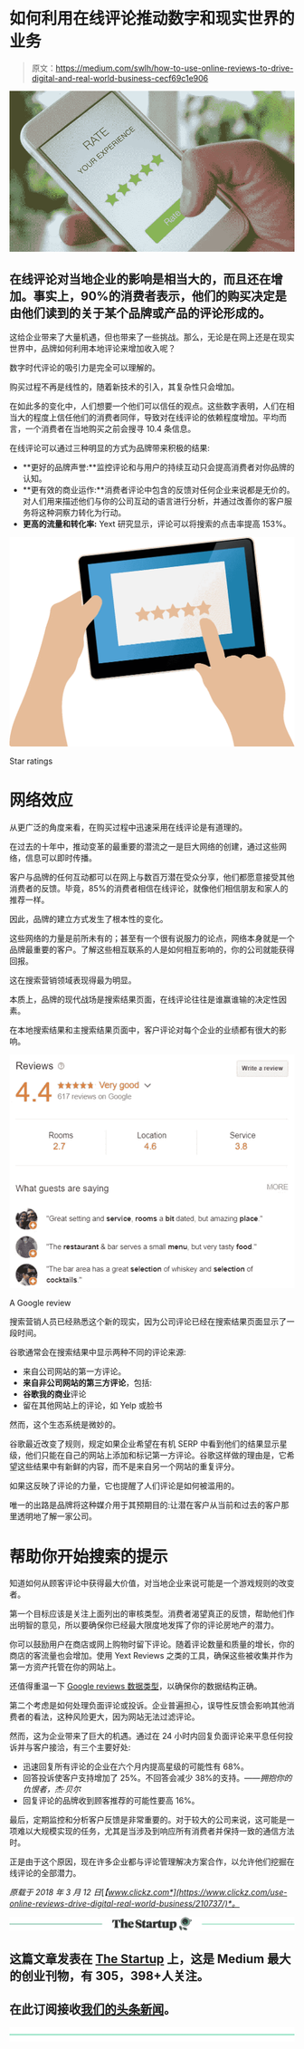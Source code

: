 # 如何利用在线评论推动数字和现实世界的业务

> 原文：<https://medium.com/swlh/how-to-use-online-reviews-to-drive-digital-and-real-world-business-cecf69c1e906>

![](img/388d72171cacfaeb0aeb3868dd818eda.png)

## 在线评论对当地企业的影响是相当大的，而且还在增加。事实上，90%的消费者表示，他们的购买决定是由他们读到的关于某个品牌或产品的评论形成的。

这给企业带来了大量机遇，但也带来了一些挑战。那么，无论是在网上还是在现实世界中，品牌如何利用本地评论来增加收入呢？

数字时代评论的吸引力是完全可以理解的。

购买过程不再是线性的，随着新技术的引入，其复杂性只会增加。

在如此多的变化中，人们想要一个他们可以信任的观点。这些数字表明，人们在相当大的程度上信任他们的消费者同伴，导致对在线评论的依赖程度增加。平均而言，一个消费者在当地购买之前会搜寻 10.4 条信息。

在线评论可以通过三种明显的方式为品牌带来积极的结果:

*   **更好的品牌声誉:**监控评论和与用户的持续互动只会提高消费者对你品牌的认知。
*   **更有效的商业运作:**消费者评论中包含的反馈对任何企业来说都是无价的。对人们用来描述他们与你的公司互动的语言进行分析，并通过改善你的客户服务将这种洞察力转化为行动。
*   **更高的流量和转化率:** Yext 研究显示，评论可以将搜索的点击率提高 153%。

![](img/804ab0180ac97125e5f40ac08f57fbf9.png)

Star ratings

# 网络效应

从更广泛的角度来看，在购买过程中迅速采用在线评论是有道理的。

在过去的十年中，推动变革的最重要的潜流之一是巨大网络的创建，通过这些网络，信息可以即时传播。

客户与品牌的任何互动都可以在网上与数百万潜在受众分享，他们都愿意接受其他消费者的反馈。毕竟，85%的消费者相信在线评论，就像他们相信朋友和家人的推荐一样。

因此，品牌的建立方式发生了根本性的变化。

这些网络的力量是前所未有的；甚至有一个很有说服力的论点，网络本身就是一个品牌最重要的客户。了解这些相互联系的人是如何相互影响的，你的公司就能获得回报。

这在搜索营销领域表现得最为明显。

本质上，品牌的现代战场是搜索结果页面，在线评论往往是谁赢谁输的决定性因素。

在本地搜索结果和主搜索结果页面中，客户评论对每个企业的业绩都有很大的影响。

![](img/5b172a2f4658998b1a899f9231ecfee9.png)

A Google review

搜索营销人员已经熟悉这个新的现实，因为公司评论已经在搜索结果页面显示了一段时间。

谷歌通常会在搜索结果中显示两种不同的评论来源:

*   来自公司网站的第一方评论。
*   **来自非公司网站的第三方评论**，包括:
*   **谷歌我的商业**评论
*   留在其他网站上的评论，如 Yelp 或脸书

然而，这个生态系统是微妙的。

谷歌最近改变了规则，规定如果企业希望在有机 SERP 中看到他们的结果显示星级，他们只能在自己的网站上添加和标记第一方评论。谷歌这样做的理由是，它希望这些结果中有新鲜的内容，而不是来自另一个网站的重复评分。

如果这反映了评论的力量，它也提醒了人们评论是如何被滥用的。

唯一的出路是品牌将这种媒介用于其预期目的:让潜在客户从当前和过去的客户那里透明地了解一家公司。

# 帮助你开始搜索的提示

知道如何从顾客评论中获得最大价值，对当地企业来说可能是一个游戏规则的改变者。

第一个目标应该是关注上面列出的审核类型。消费者渴望真正的反馈，帮助他们作出明智的意见，所以要确保你已经最大限度地发挥了你的评论房地产的潜力。

你可以鼓励用户在商店或网上购物时留下评论。随着评论数量和质量的增长，你的商店的客流量也会增加。使用 Yext Reviews 之类的工具，确保这些被收集并作为第一方资产托管在你的网站上。

还值得重温一下 [Google reviews 数据类型](https://developers.google.com/search/docs/data-types/review)，以确保你的数据结构正确。

第二个考虑是如何处理负面评论或投诉。企业普遍担心，误导性反馈会影响其他消费者的看法，这种风险更大，因为网站无法过滤评论。

然而，这为企业带来了巨大的机遇。通过在 24 小时内回复负面评论来平息任何投诉并与客户接洽，有三个主要好处:

*   迅速回复所有评论的企业在六个月内提高星级的可能性有 68%。
*   回答投诉使客户支持增加了 25%。不回答会减少 38%的支持。——*拥抱你的仇恨者，杰·贝尔*
*   回复评论的品牌收到顾客推荐的可能性要高 16%。

最后，定期监控和分析客户反馈是非常重要的。对于较大的公司来说，这可能是一项难以大规模实现的任务，尤其是当涉及到响应所有消费者并保持一致的通信方法时。

正是由于这个原因，现在许多企业都与评论管理解决方案合作，以允许他们挖掘在线评论的全部潜力。

*原载于 2018 年 3 月 12 日*[*【www.clickz.com*](https://www.clickz.com/use-online-reviews-drive-digital-real-world-business/210737/)*。*

[![](img/308a8d84fb9b2fab43d66c117fcc4bb4.png)](https://medium.com/swlh)

## 这篇文章发表在 [The Startup](https://medium.com/swlh) 上，这是 Medium 最大的创业刊物，有 305，398+人关注。

## 在此订阅接收[我们的头条新闻](http://growthsupply.com/the-startup-newsletter/)。

[![](img/b0164736ea17a63403e660de5dedf91a.png)](https://medium.com/swlh)